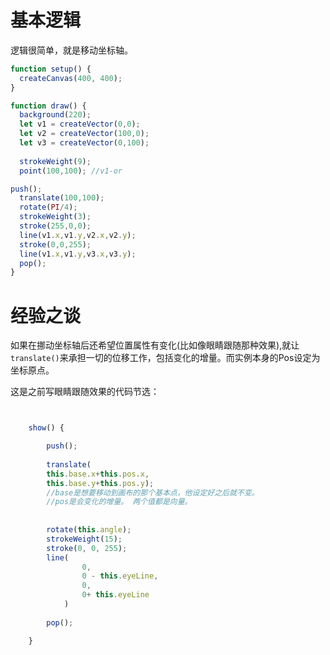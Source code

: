 # 基本逻辑
逻辑很简单，就是移动坐标轴。
```js
function setup() {
  createCanvas(400, 400);
}

function draw() {
  background(220);
  let v1 = createVector(0,0);
  let v2 = createVector(100,0);
  let v3 = createVector(0,100);
  
  strokeWeight(9);
  point(100,100); //v1-or

push();
  translate(100,100);
  rotate(PI/4);
  strokeWeight(3);
  stroke(255,0,0);
  line(v1.x,v1.y,v2.x,v2.y);
  stroke(0,0,255);
  line(v1.x,v1.y,v3.x,v3.y);
  pop();
}
```

# 经验之谈
如果在挪动坐标轴后还希望位置属性有变化(比如像眼睛跟随那种效果),就让`translate()`来承担一切的位移工作，包括变化的增量。而实例本身的Pos设定为坐标原点。

这是之前写眼睛跟随效果的代码节选：
```js


    show() {

        push();
		
        translate(
		this.base.x+this.pos.x, 
		this.base.y+this.pos.y);
		//base是想要移动到画布的那个基本点，他设定好之后就不变。
		//pos是会变化的增量。 两个值都是向量。
		
		
        rotate(this.angle);
        strokeWeight(15);
        stroke(0, 0, 255);
        line(
                0,
                0 - this.eyeLine,
                0,
                0+ this.eyeLine
            )
            
        pop();

    }
```

